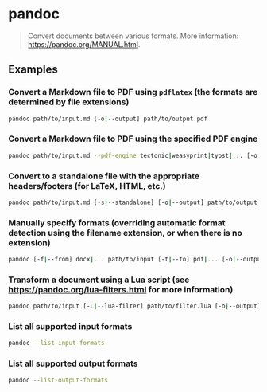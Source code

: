 # pandoc

> Convert documents between various formats. More information: <https://pandoc.org/MANUAL.html>.

## Examples

### Convert a Markdown file to PDF using `pdflatex` (the formats are determined by file extensions)

```bash
pandoc path/to/input.md [-o|--output] path/to/output.pdf
```

### Convert a Markdown file to PDF using the specified PDF engine

```bash
pandoc path/to/input.md --pdf-engine tectonic|weasyprint|typst|... [-o|--output] path/to/output.pdf
```

### Convert to a standalone file with the appropriate headers/footers (for LaTeX, HTML, etc.)

```bash
pandoc path/to/input.md [-s|--standalone] [-o|--output] path/to/output.html
```

### Manually specify formats (overriding automatic format detection using the filename extension, or when there is no extension)

```bash
pandoc [-f|--from] docx|... path/to/input [-t|--to] pdf|... [-o|--output] path/to/output
```

### Transform a document using a Lua script (see <https://pandoc.org/lua-filters.html> for more information)

```bash
pandoc path/to/input [-L|--lua-filter] path/to/filter.lua [-o|--output] path/to/output
```

### List all supported input formats

```bash
pandoc --list-input-formats
```

### List all supported output formats

```bash
pandoc --list-output-formats
```
